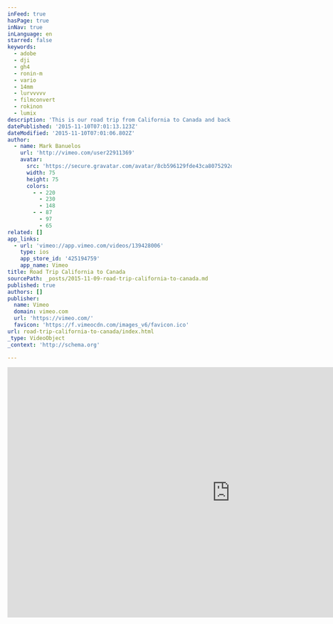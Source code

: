 ```yaml
---
inFeed: true
hasPage: true
inNav: true
inLanguage: en
starred: false
keywords:
  - adobe
  - dji
  - gh4
  - ronin-m
  - vario
  - 14mm
  - lurvvvvv
  - filmconvert
  - rokinon
  - lumix
description: 'This is our road trip from California to Canada and back all done journeying up the coast in a van. Total of 16 days. 3,580+ miles.'
datePublished: '2015-11-10T07:01:13.123Z'
dateModified: '2015-11-10T07:01:06.802Z'
author:
  - name: Mark Banuelos
    url: 'http://vimeo.com/user22911369'
    avatar:
      src: 'https://secure.gravatar.com/avatar/8cb596129fde43ca8075292dc9bb456b?d=https%3A%2F%2Fi.vimeocdn.com%2Fportrait%2Fdefault-yellow_75x75.png&s=75'
      width: 75
      height: 75
      colors:
        - - 220
          - 230
          - 148
        - - 87
          - 97
          - 65
related: []
app_links:
  - url: 'vimeo://app.vimeo.com/videos/139428006'
    type: ios
    app_store_id: '425194759'
    app_name: Vimeo
title: Road Trip California to Canada
sourcePath: _posts/2015-11-09-road-trip-california-to-canada.md
published: true
authors: []
publisher:
  name: Vimeo
  domain: vimeo.com
  url: 'https://vimeo.com/'
  favicon: 'https://f.vimeocdn.com/images_v6/favicon.ico'
url: road-trip-california-to-canada/index.html
_type: VideoObject
_context: 'http://schema.org'

---
```

<iframe src="https://cdn.embedly.com/widgets/media.html?src=https%3A%2F%2Fplayer.vimeo.com%2Fvideo%2F139428006&amp;url=https%3A%2F%2Fvimeo.com%2F139428006&amp;image=http%3A%2F%2Fi.vimeocdn.com%2Fvideo%2F535251573_1280.jpg&amp;key=b7d04c9b404c499eba89ee7072e1c4f7&amp;type=text%2Fhtml&amp;schema=vimeo" width="1000" height="563" scrolling="no" frameborder="0" allowfullscreen="allowfullscreen" style=""></iframe>